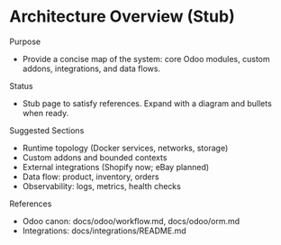 # Architecture Overview (Stub)

Purpose

- Provide a concise map of the system: core Odoo modules, custom addons, integrations, and data flows.

Status

- Stub page to satisfy references. Expand with a diagram and bullets when ready.

Suggested Sections

- Runtime topology (Docker services, networks, storage)
- Custom addons and bounded contexts
- External integrations (Shopify now; eBay planned)
- Data flow: product, inventory, orders
- Observability: logs, metrics, health checks

References

- Odoo canon: docs/odoo/workflow.md, docs/odoo/orm.md
- Integrations: docs/integrations/README.md

